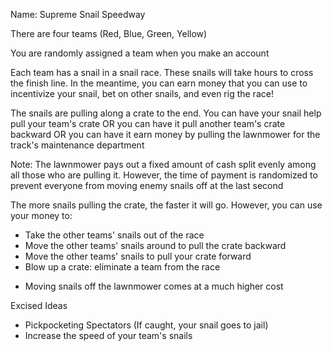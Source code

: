 Name: Supreme Snail Speedway

There are four teams (Red, Blue, Green, Yellow)

You are randomly assigned a team when you make an account

Each team has a snail in a snail race. These snails will take hours to cross the finish line.
In the meantime, you can earn money that you can use to incentivize your snail, bet on other snails, and even rig the race!

The snails are pulling along a crate to the end.
You can have your snail help pull your team's crate
OR you can have it pull another team's crate backward
OR you can have it earn money by pulling the lawnmower for the track's maintenance department

Note: The lawnmower pays out a fixed amount of cash split evenly among all those who are pulling it. 
However, the time of payment is randomized to prevent everyone from moving enemy snails off at the last second 

The more snails pulling the crate, the faster it will go.
However, you can use your money to:

- Take the other teams' snails out of the race
- Move the other teams' snails around to pull the crate backward
- Move the other teams' snails to pull your crate forward 
- Blow up a crate: eliminate a team from the race
* Moving snails off the lawnmower comes at a much higher cost


Excised Ideas
- Pickpocketing Spectators (If caught, your snail goes to jail)
- Increase the speed of your team's snails

